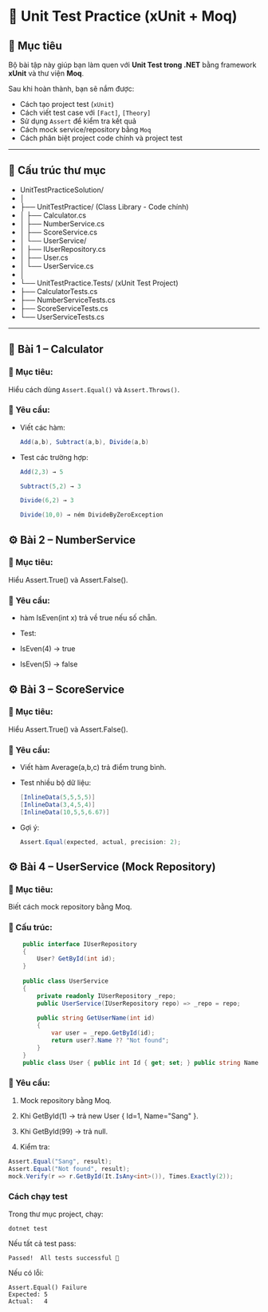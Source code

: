 # 🧪 Unit Test Practice (xUnit + Moq)

## 🎯 Mục tiêu
Bộ bài tập này giúp bạn làm quen với **Unit Test trong .NET** bằng framework **xUnit** và thư viện **Moq**.

Sau khi hoàn thành, bạn sẽ nắm được:
- Cách tạo project test (`xUnit`)
- Cách viết test case với `[Fact]`, `[Theory]`
- Sử dụng `Assert` để kiểm tra kết quả
- Cách mock service/repository bằng `Moq`
- Cách phân biệt project code chính và project test

---

## 🧩 Cấu trúc thư mục
* UnitTestPracticeSolution/
* │
* ├── UnitTestPractice/ (Class Library - Code chính)
* │   ├── Calculator.cs
* │   ├── NumberService.cs
* │   ├── ScoreService.cs
* │   └── UserService/
* │       ├── IUserRepository.cs
* │       ├── User.cs
* │       └── UserService.cs
* │
* └── UnitTestPractice.Tests/ (xUnit Test Project)
*    ├── CalculatorTests.cs
*    ├── NumberServiceTests.cs
*    ├── ScoreServiceTests.cs
*    └── UserServiceTests.cs

---

## 🧮 **Bài 1 – Calculator**

### 🎯 Mục tiêu:
Hiểu cách dùng `Assert.Equal()` và `Assert.Throws()`.

### 📘 Yêu cầu:
- Viết các hàm:
  ```csharp
  Add(a,b), Subtract(a,b), Divide(a,b)
- Test các trường hợp:
    ```csharp
    Add(2,3) → 5
    
    Subtract(5,2) → 3
    
    Divide(6,2) → 3
    
    Divide(10,0) → ném DivideByZeroException
    ```
## ⚙️ **Bài 2 – NumberService**

### 🎯 Mục tiêu:
Hiểu Assert.True() và Assert.False().
### 📘 Yêu cầu:
- hàm IsEven(int x) trả về true nếu số chẵn.

- Test:

- IsEven(4) → true

- IsEven(5) → false
## ⚙️ **Bài 3 – ScoreService**

### 🎯 Mục tiêu:
Hiểu Assert.True() và Assert.False().
### 📘 Yêu cầu:
- Viết hàm Average(a,b,c) trả điểm trung bình.

- Test nhiều bộ dữ liệu:
    ```csharp
    [InlineData(5,5,5,5)]
    [InlineData(3,4,5,4)]
    [InlineData(10,5,5,6.67)]
    ```
- Gợi ý:
  ```csharp
  Assert.Equal(expected, actual, precision: 2);
    ```
## ⚙️ **Bài 4 – UserService (Mock Repository)**
### 🎯 Mục tiêu:
Biết cách mock repository bằng Moq.
### 🧱 Cấu trúc:
```csharp
    public interface IUserRepository
    {
        User? GetById(int id);
    }
    
    public class UserService
    {
        private readonly IUserRepository _repo;
        public UserService(IUserRepository repo) => _repo = repo;
    
        public string GetUserName(int id)
        {
            var user = _repo.GetById(id);
            return user?.Name ?? "Not found";
        }
    }
    public class User { public int Id { get; set; } public string Name { get; set; } = ""; }
````        
        
### 📘 Yêu cầu:
1. Mock repository bằng Moq.

2. Khi GetById(1) → trả new User { Id=1, Name="Sang" }.

3. Khi GetById(99) → trả null.

4. Kiểm tra:
```csharp
Assert.Equal("Sang", result);
Assert.Equal("Not found", result);
mock.Verify(r => r.GetById(It.IsAny<int>()), Times.Exactly(2));

```
### Cách chạy test
Trong thư mục project, chạy:
```
dotnet test
```
Nếu tất cả test pass:
```
Passed!  All tests successful 🎉
```
Nếu có lỗi:
```
Assert.Equal() Failure
Expected: 5
Actual:   4
```
